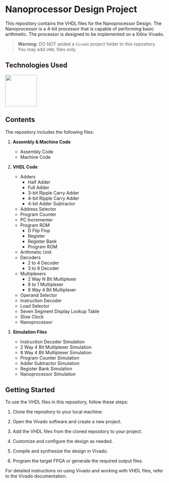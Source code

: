 # Nanoprocessor Design Project


This repository contains the VHDL files for the Nanoprocessor Design. The Nanoprocessor is a 4-bit processor that is capable of performing basic arithmetic. The processor is designed to be implemented on a Xilinx Vivado.

<!-- Warning -->
> **Warning:** DO NOT added a `Vivado` project folder to this repository. You may add `VHDL` files only.

## Technologies Used
<!-- Images -->
<!-- Vivado Logo -->
<img src="https://maker-hub.georgefox.edu/w/images/8/85/Xilinx_image.jpg" height="100" />

## Contents

The repository includes the following files:

1. **Assembly & Machine Code**
   - Assembly Code
   - Machine Code

2. **VHDL Code**
   - Adders
     - Half Adder
     - Full Adder
     - 3-bit Ripple Carry Adder
     - 4-bit Ripple Carry Adder
     - 4-bit Adder Subtractor
   - Address Selector
   - Program Counter
   - PC Incrementer
   - Program ROM
     - D Flip Flop
     - Register
     - Register Bank
     - Program ROM
   - Arithmetic Unit
   - Decoders
     - 2 to 4 Decoder
     - 3 to 8 Decoder
   - Multiplexers
     - 2 Way N Bit Multiplexer
     - 8 to 1 Multiplexer
     - 8 Way 4 Bit Multiplexer
   - Operand Selector
   - Instruction Decoder
   - Load Selector
   - Seven Segment Display Lookup Table
   - Slow Clock
   - Nanoprocessor

3. **Simulation Files**
   - Instruction Decoder Simulation
   - 2 Way 4 Bit Multiplexer Simulation
   - 8 Way 4 Bit Multiplexer Simulation
   - Program Counter Simulation
   - Adder Subtractor Simulation
   - Register Bank Simulation
   - Nanoprocessor Simulation

## Getting Started

To use the VHDL files in this repository, follow these steps:

1. Clone the repository to your local machine:


2. Open the Vivado software and create a new project.

3. Add the VHDL files from the cloned repository to your project.

4. Customize and configure the design as needed.

5. Compile and synthesize the design in Vivado.

6. Program the target FPGA or generate the required output files.

For detailed instructions on using Vivado and working with VHDL files, refer to the Vivado documentation.



